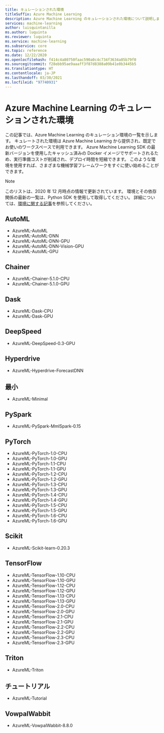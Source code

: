 ```yaml
---
title: キュレーションされた環境
titleSuffix: Azure Machine Learning
description: Azure Machine Learning のキュレーションされた環境について説明します。これは、一連の事前構成済みの環境であり、実験とデプロイの準備時間の短縮に役立ちます。
services: machine-learning
author: luisquintanilla
ms.author: luquinta
ms.reviewer: luquinta
ms.service: machine-learning
ms.subservice: core
ms.topic: reference
ms.date: 12/22/2020
ms.openlocfilehash: f414c4a80750faac590a0c4c734f3634a85b79f0
ms.sourcegitcommit: f28ebb95ae9aaaff3f87d8388a09b41e0b3445b5
ms.translationtype: HT
ms.contentlocale: ja-JP
ms.lasthandoff: 03/30/2021
ms.locfileid: "97740931"
---
```

# <a name="azure-machine-learning-curated-environments"></a>Azure Machine Learning のキュレーションされた環境

この記事では、Azure Machine Learning のキュレーション環境の一覧を示します。 キュレートされた環境は Azure Machine Learning から提供され、既定でお使いのワークスペースで利用できます。 Azure Machine Learning SDK の最新バージョンを使用したキャッシュ済みの Docker イメージでサポートされるため、実行準備コストが削減され、デプロイ時間を短縮できます。 このような環境を使用すれば、さまざまな機械学習フレームワークをすぐに使い始めることができます。

> [!NOTE]
> このリストは、2020 年 12 月時点の情報で更新されています。 環境とその依存関係の最新の一覧は、Python SDK を使用して取得してください。 詳細については、[環境に関する記事](./how-to-use-environments.md#use-a-curated-environment)を参照してください。

## <a name="automl"></a>AutoML

- AzureML-AutoML
- AzureML-AutoML-DNN
- AzureML-AutoML-DNN-GPU
- AzureML-AutoML-DNN-Vision-GPU
- AzureML-AutoML-GPU

## <a name="chainer"></a>Chainer

- AzureML-Chainer-5.1.0-CPU
- AzureML-Chainer-5.1.0-GPU

## <a name="dask"></a>Dask

- AzureML-Dask-CPU
- AzureML-Dask-GPU

## <a name="deepspeed"></a>DeepSpeed

- AzureML-DeepSpeed-0.3-GPU

## <a name="hyperdrive"></a>Hyperdrive

- AzureML-Hyperdrive-ForecastDNN

## <a name="minimal"></a>最小

- AzureML-Minimal

## <a name="pyspark"></a>PySpark

- AzureML-PySpark-MmlSpark-0.15

## <a name="pytorch"></a>PyTorch

- AzureML-PyTorch-1.0-CPU
- AzureML-PyTorch-1.0-GPU
- AzureML-PyTorch-1.1-CPU
- AzureML-PyTorch-1.1-GPU
- AzureML-PyTorch-1.2-CPU
- AzureML-PyTorch-1.2-GPU
- AzureML-PyTorch-1.3-CPU
- AzureML-PyTorch-1.3-GPU
- AzureML-PyTorch-1.4-CPU
- AzureML-PyTorch-1.4-GPU
- AzureML-PyTorch-1.5-CPU
- AzureML-PyTorch-1.5-GPU
- AzureML-PyTorch-1.6-CPU
- AzureML-PyTorch-1.6-GPU

## <a name="scikit"></a>Scikit

- AzureML-Scikit-learn-0.20.3

## <a name="tensorflow"></a>TensorFlow

- AzureML-TensorFlow-1.10-CPU
- AzureML-TensorFlow-1.10-GPU
- AzureML-TensorFlow-1.12-CPU
- AzureML-TensorFlow-1.12-GPU
- AzureML-TensorFlow-1.13-CPU
- AzureML-TensorFlow-1.13-GPU
- AzureML-TensorFlow-2.0-CPU
- AzureML-TensorFlow-2.0-GPU
- AzureML-TensorFlow-2.1-CPU
- AzureML-TensorFlow-2.1-GPU
- AzureML-TensorFlow-2.2-CPU
- AzureML-TensorFlow-2.2-GPU
- AzureML-TensorFlow-2.3-CPU
- AzureML-TensorFlow-2.3-GPU

## <a name="triton"></a>Triton

- AzureML-Triton

## <a name="tutorial"></a>チュートリアル

- AzureML-Tutorial

## <a name="vowpalwabbit"></a>VowpalWabbit

- AzureML-VowpalWabbit-8.8.0